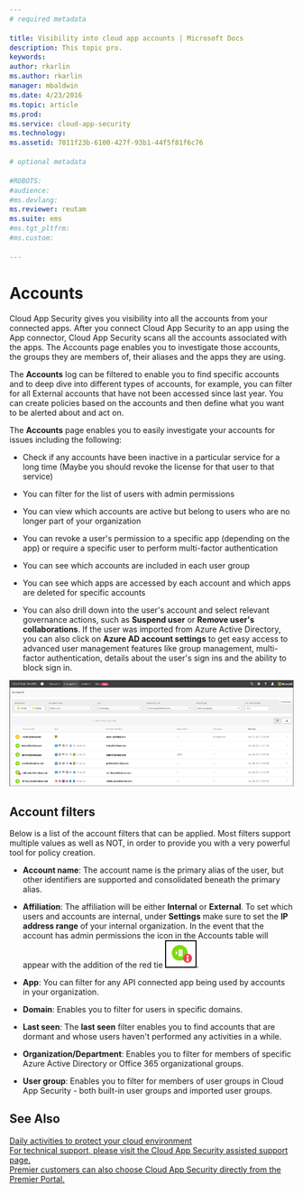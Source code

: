 ```yaml
---
# required metadata

title: Visibility into cloud app accounts | Microsoft Docs
description: This topic pro.
keywords:
author: rkarlin
ms.author: rkarlin
manager: mbaldwin
ms.date: 4/23/2016
ms.topic: article
ms.prod:
ms.service: cloud-app-security
ms.technology:
ms.assetid: 7811f23b-6100-427f-93b1-44f5f81f6c76

# optional metadata

#ROBOTS:
#audience:
#ms.devlang:
ms.reviewer: reutam
ms.suite: ems
#ms.tgt_pltfrm:
#ms.custom:

---
```

# Accounts
Cloud App Security gives you visibility into all the accounts from your connected apps. After you connect Cloud App Security to an app using the App connector, Cloud App Security scans all the accounts associated with the apps. The Accounts page enables you to investigate those accounts, the groups they are members of, their aliases and the apps they are using. 


The **Accounts** log can be filtered to enable you to find specific accounts and to deep dive into different types of accounts, for example, you can filter for all External accounts that have not been accessed since last year. You can create policies based on the accounts and then define what you want to be alerted about and act on. 

The **Accounts** page enables you to easily investigate your accounts for issues including the following:  

-   Check if any accounts have been inactive in a particular service for a long time (Maybe you should revoke the license for that user to that service)  
-   You can filter for the list of users with admin permissions  

-   You can view which accounts are active but belong to users who are no longer part of your organization  

-   You can revoke a user's permission to a specific app (depending on the app) or require a specific user to perform multi-factor authentication
    
-   You can see which accounts are included in each user group  

-   You can see which apps are accessed by each account and which apps are deleted for specific accounts
    
-   You can also drill down into the user's account and select relevant governance actions, such as **Suspend user** or **Remove user's collaborations**. If the user was imported from Azure Active Directory, you can also click on **Azure AD account settings** to get easy access to advanced user management features like group management, multi-factor authentication, details about the user's sign ins and the ability to block sign in.

![accounts screen](./media/accounts-page.png)

## Account filters
Below is a list of the account filters that can be applied. Most filters support multiple values as well as NOT, in order to provide you with a very powerful tool for policy creation.  
  
- **Account name**: The account name is the primary alias of the user, but other identifiers are supported and consolidated beneath the primary alias.

- **Affiliation**: The affiliation will be either **Internal** or **External**. To set which users and accounts are internal, under **Settings** make sure to set the **IP address range** of your internal organization. In the event that the account has admin permissions the icon in the Accounts table will appear with the addition of the red tie ![accounts admin icon](./media/accounts-admin-icon.png).

- **App**: You can filter for any API connected app being used by accounts in your organization.

- **Domain**: Enables you to filter for users in specific domains.

- **Last seen**: The **last seen** filter enables you to find accounts that are dormant and whose users haven't performed any activities in a while.

- **Organization/Department**: Enables you to filter for members of specific Azure Active Directory or Office 365 organizational groups.

- **User group**: Enables you to filter for members of user groups in Cloud App Security - both built-in user groups and imported user groups.


## See Also  
[Daily activities to protect your cloud environment](daily-activities-to-protect-your-cloud-environment.md)   
[For technical support, please visit the Cloud App Security assisted support page.](http://support.microsoft.com/oas/default.aspx?prid=16031)   
[Premier customers can also choose Cloud App Security directly from the Premier Portal.](https://premier.microsoft.com/)  
  
  